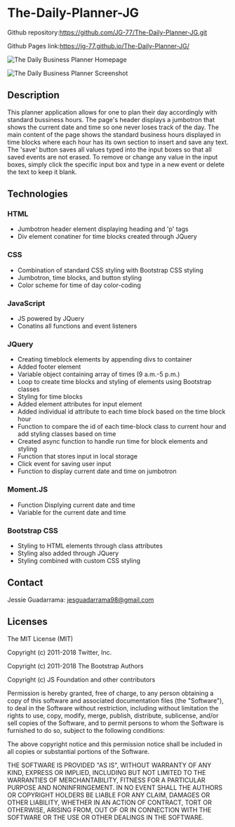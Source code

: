 # The-Daily-Planner-JG
Github repository:https://github.com/JG-77/The-Daily-Planner-JG.git 

Github Pages link:https://jg-77.github.io/The-Daily-Planner-JG/ 

![The Daily Business Planner Homepage](https://user-images.githubusercontent.com/76461629/116637493-f0d91580-a918-11eb-9c90-2857fc1e710f.png)

![The Daily Business Planner Screenshot](https://user-images.githubusercontent.com/76461629/114281240-25c90b00-99f2-11eb-9d5a-aa46edb13631.png)


## Description

This planner application allows for one to plan their day accordingly with standard bussiness hours. The page's header displays a jumbotron that shows the current date and time so one never loses track of the day. The main content of the page shows the standard business hours displayed in time blocks where each hour has its own section to insert and save any text. The 'save' button saves all values typed into the input boxes so that all saved events are not erased. To remove or change any value in the input boxes, simply click the specific input box and type in a new event or delete the text to keep it blank.

## Technologies

### HTML

* Jumbotron header element displaying heading and 'p' tags
* Div element conatiner for time blocks created through JQuery

### CSS

* Combination of standard CSS styling with Bootstrap CSS styling
* Jumbotron, time blocks, and button styling
* Color scheme for time of day color-coding

### JavaScript

* JS powered by JQuery
* Conatins all functions and event listeners

### JQuery

* Creating timeblock elements by appending divs to container
* Added footer element
* Variable object containing array of times (9 a.m.-5 p.m.)
* Loop to create time blocks and styling of elements using Bootstrap classes
* Styling for time blocks
* Added element attributes for input element
* Added individual id attribute to each time block based on the time block hour
* Function to compare the id of each time-block class to current hour and add styling classes based on time
* Created async function to handle run time for block elements and styling
* Function that stores input in local storage
* Click event for saving user input
* Function to display current date and time on jumbotron

### Moment.JS

* Function Displying current date and time
* Variable for the current date and time

### Bootstrap CSS

* Styling to HTML elements through class attributes
* Styling also added through JQuery 
* Styling combined with custom CSS styling

## Contact

Jessie Guadarrama: <jesguadarrama98@gmail.com>

## Licenses

The MIT License (MIT)

Copyright (c) 2011-2018 Twitter, Inc.

Copyright (c) 2011-2018 The Bootstrap Authors

Copyright (c) JS Foundation and other contributors

Permission is hereby granted, free of charge, to any person obtaining a copy of this software and associated documentation files (the "Software"), to deal in the Software without restriction, including without limitation the rights to use, copy, modify, merge, publish, distribute, sublicense, and/or sell copies of the Software, and to permit persons to whom the Software is furnished to do so, subject to the following conditions:

The above copyright notice and this permission notice shall be included in all copies or substantial portions of the Software.

THE SOFTWARE IS PROVIDED "AS IS", WITHOUT WARRANTY OF ANY KIND, EXPRESS OR IMPLIED, INCLUDING BUT NOT LIMITED TO THE WARRANTIES OF MERCHANTABILITY, FITNESS FOR A PARTICULAR PURPOSE AND NONINFRINGEMENT. IN NO EVENT SHALL THE AUTHORS OR COPYRIGHT HOLDERS BE LIABLE FOR ANY CLAIM, DAMAGES OR OTHER LIABILITY, WHETHER IN AN ACTION OF CONTRACT, TORT OR OTHERWISE, ARISING FROM, OUT OF OR IN CONNECTION WITH THE SOFTWARE OR THE USE OR OTHER DEALINGS IN THE SOFTWARE.

